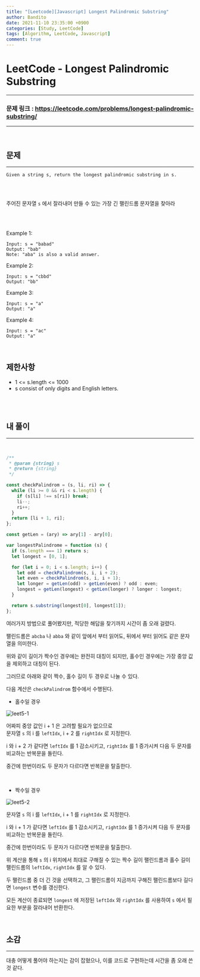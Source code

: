 ```yaml
---
title: "[Leetcode][Javascript] Longest Palindromic Substring"
author: Bandito
date: 2021-11-10 23:35:00 +0900
categories: [Study, LeetCode]
tags: [Algorithm, LeetCode, Javascript]
comment: true
---
```


# LeetCode - Longest Palindromic Substring

---

### 문제 링크 : <https://leetcode.com/problems/longest-palindromic-substring/>

---

<br/>

## 문제

---

```
Given a string s, return the longest palindromic substring in s.


```

<br>

주어진 문자열 `s` 에서 잘라내어 만들 수 있는 가장 긴 팰린드롬 문자열을 찾아라

<br/>
<br/>

Example 1:

```
Input: s = "babad"
Output: "bab"
Note: "aba" is also a valid answer.
```

Example 2:

```
Input: s = "cbbd"
Output: "bb"
```

Example 3:

```
Input: s = "a"
Output: "a"
```

Example 4:

```
Input: s = "ac"
Output: "a"
```

<br/>

## 제한사항

- 1 <= s.length <= 1000
- s consist of only digits and English letters.

<br/>
<br/>

## 내 풀이

---

<br>

```javascript
/**
 * @param {string} s
 * @return {string}
 */

const checkPalindrom = (s, li, ri) => {
  while (li >= 0 && ri < s.length) {
    if (s[li] !== s[ri]) break;
    li--;
    ri++;
  }
  return [li + 1, ri];
};

const getLen = (ary) => ary[1] - ary[0];

var longestPalindrome = function (s) {
  if (s.length === 1) return s;
  let longest = [0, 1];

  for (let i = 0; i < s.length; i++) {
    let odd = checkPalindrom(s, i, i + 2);
    let even = checkPalindrom(s, i, i + 1);
    let longer = getLen(odd) > getLen(even) ? odd : even;
    longest = getLen(longest) < getLen(longer) ? longer : longest;
  }

  return s.substring(longest[0], longest[1]);
};
```

여러가지 방법으로 풀어봤지만, 적당한 해답을 찾기까지 시간이 좀 오래 걸렸다.

팰린드롬은 `abcba` 나 `abba` 와 같이 앞에서 부터 읽어도, 뒤에서 부터 읽어도 같은 문자열을 의미한다.

위와 같이 길이가 짝수인 경우에는 완전히 대칭이 되지만, 홀수인 경우에는 가장 중앙 값을 제외하고 대칭이 된다.

그러므로 아래와 같이 짝수, 홀수 길이 두 경우로 나눌 수 있다.

다음 계산은 `checkPalindrom` 함수에서 수행된다.

+ 홀수일 경우

![leet5-1](https://drive.google.com/uc?export=view&id=1bOxQwBQWUpDCPFwz32Kt7_QH-ogDu7HE)

어짜피 중앙 값인 i + 1 은 고려할 필요가 없으므로    
문자열 `s` 의 i 를 `leftIdx`, i + 2 를 `rightIdx` 로 지정한다.    

i 와 i + 2 가 같다면 `leftIdx` 를 1 감소시키고, `rightIdx` 를 1 증가시켜 다음 두 문자를 비교하는 반복문을 돌린다.

중간에 한번이라도 두 문자가 다르다면 반복문을 탈출한다. 


<br/>

+ 짝수일 경우

![leet5-2](https://drive.google.com/uc?export=view&id=1TDtyOit4OI1joDwgx7A7u_PIlu95uNWP)

   
문자열 `s` 의 i 를 `leftIdx`, i + 1 를 `rightIdx` 로 지정한다.    

i 와 i + 1 가 같다면 `leftIdx` 를 1 감소시키고, `rightIdx` 를 1 증가시켜 다음 두 문자를 비교하는 반복문을 돌린다.

중간에 한번이라도 두 문자가 다르다면 반복문을 탈출한다.     


위 계산을 통해 `s` 의 i 위치에서 최대로 구해질 수 있는 짝수 길이 팰린드롬과 홀수 길이 팰린드롬의 `leftIdx`, `rightIdx` 를 알 수 있다.    

두 팰린드롬 중 더 긴 것을 선택하고, 그 팰린드롬이 지금까지 구해진 팰린드롬보다 길다면 `longest` 변수를 갱신한다.    

모든 계산이 종료되면 `longest` 에 저장된 `leftIdx` 와 `rightIdx` 를 사용하여 `s` 에서 필요한 부분을 잘라내어 반환한다.


<br>

## 소감

---

대충 어떻게 풀어야 하는지는 감이 잡혔으나, 이를 코드로 구현하는데 시간을 좀 오래 쓴 것 같다. 
